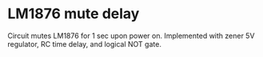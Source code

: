 # LM1876 mute delay
Circuit mutes LM1876 for 1 sec upon power on. Implemented with zener 5V regulator, RC time delay, and logical NOT gate.
